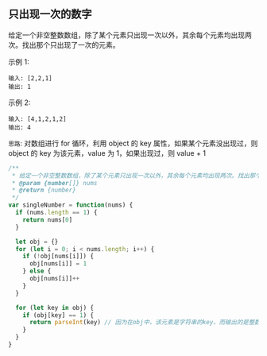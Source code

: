 ## 只出现一次的数字

给定一个非空整数数组，除了某个元素只出现一次以外，其余每个元素均出现两次。找出那个只出现了一次的元素。

示例 1:

```
输入: [2,2,1]
输出: 1
```

示例 2:

```
输入: [4,1,2,1,2]
输出: 4
```

`思路`: 对数组进行 for 循环，利用 object 的 key 属性，如果某个元素没出现过，则 object 的 key 为该元素，value 为 1，如果出现过，则 value + 1

```javascript
/**
 * 给定一个非空整数数组，除了某个元素只出现一次以外，其余每个元素均出现两次。找出那个只出现了一次的元素。
 * @param {number[]} nums
 * @return {number}
 */
var singleNumber = function(nums) {
  if (nums.length == 1) {
    return nums[0]
  }

  let obj = {}
  for (let i = 0; i < nums.length; i++) {
    if (!obj[nums[i]]) {
      obj[nums[i]] = 1
    } else {
      obj[nums[i]]++
    }
  }

  for (let key in obj) {
    if (obj[key] == 1) {
      return parseInt(key) // 因为在obj中，该元素是字符串的key，而输出的是整数
    }
  }
}
```
